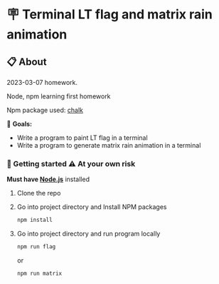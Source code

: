 # 🪧 Terminal LT flag and matrix rain animation

## 📋 About

2023-03-07 homework.

Node, npm learning first homework

Npm package used: [chalk](https://www.npmjs.com/package/chalk)

🎯 **Goals:**

- Write a program to paint LT flag in a terminal
- Write a program to generate matrix rain animation in a terminal

### 🏁 Getting started ⚠️ At your own risk

**Must have [Node.js](https://nodejs.org)** installed

1. Clone the repo
2. Go into project directory and Install NPM packages

   ```sh
   npm install
   ```

3. Go into project directory and run program locally

   ```sh
   npm run flag
   ```

   or

   ```sh
   npm run matrix
   ```
